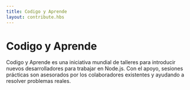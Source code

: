 ```yaml
---
title: Codigo y Aprende
layout: contribute.hbs
---
```


# Codigo y Aprende

Codigo y Aprende es una iniciativa mundial de talleres para introducir nuevos desarrolladores para trabajar en Node.js. Con el apoyo, sesiones prácticas son asesorados por los colaboradores existentes y ayudando a resolver problemas reales.
